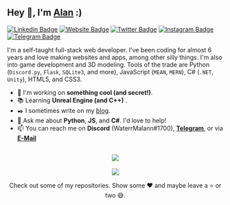 ## Hey 👋, I'm [Alan](http://alanvarghese.me/) :)

[![Linkedin Badge](https://img.shields.io/badge/-LinkedIn-0e76a8?style=flat-square&logo=Linkedin&logoColor=white)](https://linkedin.com/in/alan-varghese) [![Website Badge](https://img.shields.io/badge/Website-3b5998?style=flat-square&logo=google-chrome&logoColor=white)](http://alanvarghese.me/) [![Twitter Badge](https://img.shields.io/badge/-Twitter-00acee?style=flat-square&logo=Twitter&logoColor=white)](https://twitter.com/waterrmalann) [![Instagram Badge](https://img.shields.io/badge/-Instagram-e4405f?style=flat-square&logo=Instagram&logoColor=white)](https://instagram.com/waterrmalann/) [![Telegram Badge](https://img.shields.io/badge/-Telegram-0088cc?style=flat-square&logo=Telegram&logoColor=white)](https://t.me/waterrmalann) 

I'm a self-taught full-stack web developer. I've been coding for almost 6 years and love making websites and apps, among other silly things. I'm also into game development and 3D modeling. Tools of the trade are Python (`Discord.py`, `Flask`, `SQLite3`, and more), JavaScript (`MEAN`, `MERN`), C# (`.NET`, `Unity`), HTML5, and CSS3.

- 🚀 I'm working on **something cool (and secret!)**.
- 📚 Learning **Unreal Engine (and C++)** .
- ✒️ I sometimes write on my [blog](https://shinysheeppizza.tumblr.com).
- 💬 Ask me about **Python**, **JS**, and **C#**. I'd love to help!
- 📫 You can reach me on **Discord** (WaterrMalann#1700), [**Telegram**](https://telegram.me/waterrmalann), or via [**E-Mail**](mailto:hello@alanvarghese.me)

##

<p align = "center">
    <img align = "center" src = "https://streak-stats.demolab.com/?user=waterrmalann" /> <br/> <br/>
    <img align = "center" src = "https://github-readme-stats.vercel.app/api?username=waterrmalann&show_icons=true&hide_title=true&hide_border=true&include_all_commits=true&count_private=true&theme=graywhite" />
</p>

<p align="center">Check out some of my repositories. Show some ❤️ and maybe leave a ⭐ or two 😅.</p>
